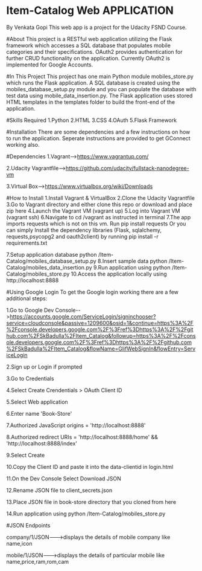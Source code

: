 # Item-Catalog Web APPLICATION
By Venkata Gopi This web app is a project for the Udacity FSND Course.

#About
This project is a RESTful web application utilizing the Flask framework which accesses a SQL database that populates mobile categories and their specifications. OAuth2 provides authentication for further CRUD functionality on the application. Currently OAuth2 is implemented for Google Accounts.

#In This Project
This project has one main Python module mobiles_store.py which runs the Flask application. A SQL database is created using the mobiles_database_setup.py module and you can populate the database with test data using mobile_data_insertion.py. The Flask application uses stored HTML templates in the templates folder to build the front-end of the application.

#Skills Required
1.Python
2.HTML
3.CSS
4.OAuth
5.Flask Framework

#Installation
There are some dependencies and a few instructions on how to run the application. Seperate instructions are provided to get GConnect working also.

#Dependencies
1.Vagrant-->https://www.vagrantup.com/

2.Udacity Vagrantfile-->https://github.com/udacity/fullstack-nanodegree-vm

3.Virtual Box-->https://www.virtualbox.org/wiki/Downloads

#How to Install
1.Install Vagrant & VirtualBox
2.Clone the Udacity Vagrantfile
3.Go to Vagrant directory and either clone this repo or download and place zip here
4.Launch the Vagrant VM (vagrant up)
5.Log into Vagrant VM (vagrant ssh)
6.Navigate to cd /vagrant as instructed in terminal
7.The app imports requests which is not on this vm. Run pip install requests
Or you can simply Install the dependency libraries (Flask, sqlalchemy, requests,psycopg2 and oauth2client) by running pip install -r requirements.txt

7.Setup application database python /Item-Catalog/mobiles_database_setup.py
8.Insert sample data python /Item-Catalog/mobiles_data_insertion.py
9.Run application using python /Item-Catalog/mobiles_store.py
10.Access the application locally using http://localhost:8888

#Using Google Login
To get the Google login working there are a few additional steps:

1.Go to Google Dev Console-->https://accounts.google.com/ServiceLogin/signinchooser?service=cloudconsole&passive=1209600&osid=1&continue=https%3A%2F%2Fconsole.developers.google.com%2F%3Fref%3Dhttps%3A%2F%2Fgithub.com%2FSkBadulla%2FItem_Catalog&followup=https%3A%2F%2Fconsole.developers.google.com%2F%3Fref%3Dhttps%3A%2F%2Fgithub.com%2FSkBadulla%2FItem_Catalog&flowName=GlifWebSignIn&flowEntry=ServiceLogin

2.Sign up or Login if prompted

3.Go to Credentials

4.Select Create Crendentials > OAuth Client ID

5.Select Web application

6.Enter name 'Book-Store'

7.Authorized JavaScript origins = 'http://localhost:8888'

8.Authorized redirect URIs = 'http://localhost:8888/home' && 'http://localhost:8888/index'

9.Select Create

10.Copy the Client ID and paste it into the data-clientid in login.html

11.On the Dev Console Select Download JSON

12.Rename JSON file to client_secrets.json

13.Place JSON file in book-store directory that you cloned from here

14.Run application using python /Item-Catalog/mobiles_store.py

#JSON Endpoints

company/1/JSON--->displays the details of mobile company like name,icon

mobile/1/JSON--->displays the details of particular mobile like name,price,ram,rom,cam
